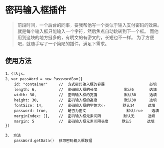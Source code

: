# 密码输入框插件

> 前段时间，一个后台的同事，要我帮他写一个类似于输入支付密码的效果。就是每个输入框只能输入一个字符，然后焦点自动跳转到下一个框。 而他用到这块的地方挺多的，有明文的有密文的，长短也不一样。 为了方便吧，就随手写了一个简陋的插件，满足下需求。


##  使用方法

    1、引入js。
    2、var passWord = new PasswordBox({
        id: "container"     //  方式密码输入框的容器                    必填
        length: 6,          //  密码输入框的长度            默认6       选填
        width: 30,          //  密码输入框的宽度            默认30      选填
        height: 30,         //  密码输入框的高度            默认30      选填
        fontSize: 14,       //  密码输入框的字体大小        默认14      选填
        password: true,     //  是否为密文                  默认true    选填
        marginIndex: [],    //  密码输入框元素间隔          默认无      选填
        margin: 5           //  密码输入框元素间隔长度      默认5       选填
    })
    
    3、 方法
        passWord.getData()  获取密码输入框数据
        




